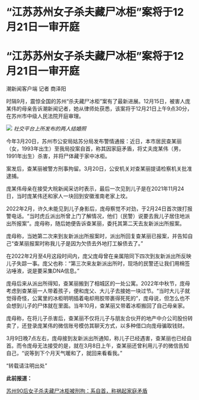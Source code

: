 # “江苏苏州女子杀夫藏尸冰柜”案将于12月21日一审开庭

# “江苏苏州女子杀夫藏尸冰柜”案将于12月21日一审开庭

潮新闻客户端 记者 商泽阳

时隔9月，震惊全国的苏州“杀夫藏尸冰柜”案有了最新进展。12月15日，被害人庞某伟的母亲告诉潮新闻记者，她从律师处获悉，该案将于12月21日上午9点30分，在苏州市中级人民法院开庭审理。

![](https://inews.gtimg.com/news_bt/OyIXNKDhg5ZMomYrZ5qUrUC829qrww27MPRJgCpfoXlZ8AA/1000)
_社交平台上所发布的两人结婚照_

今年3月20日，苏州市公安局姑苏分局发布警情通报：近日，本市居民查某丽（女，1993年出生）至我局投案自首，称其因家庭矛盾，将丈夫庞某伟（男，1991年出生）杀害，并将尸体藏于家中冰柜。

案发后，查某丽被警方刑事拘留。3月20日，公安机关对查某丽提请检察机关批准逮捕。

庞某伟母亲在接受大皖新闻采访时表示，最后一次见到儿子是在2021年11月24日，当时庞某伟还和家人一块回到安徽淮南老家上坟。

2022年2月，许久未能见到儿子身影后，庞母察觉不对劲，于2月24日首次拨打报警电话。“当时虎丘派出所曾上门了解情况，他们（民警）说要去我儿子居住地派出所报案”。庞母称，随后她便告诉查某丽，委托其第二天去友新派出所报案。

庞母称，当她第二次来到友新派出所报案时，派出所回复查某丽已报案，并告知自己“查某丽报案时称我儿子是因为欠债去外地打工躲债去了。”

在2022年2月至4月这段时间内，庞父庞母曾在亲属陪同下四次到友新派出所反映儿子失踪一事。庞父也称：“第三次来友新派出所时，现场的民警还让我们用棉签沾唾液，说是要采集DNA信息。”

庞母后来从派出所得知，查某丽搬到了相城区的一处公寓。2022年中秋节，庞母考虑到查某丽一人带着孩子，便和庞父、大儿子去接她一块过节。“当时大儿子就觉得奇怪，公寓里的冰柜明明插着电却用胶带裹得死死的”，庞母说，但怎么也不会想到儿子的尸体就在里面。当年10月，查某丽又带着冰柜搬回了自己母亲家。

庞母称，在将儿子杀害后，查某丽不仅将儿子与朋友合伙开的地产中介公司股份转卖了，还登录庞某伟的微信账号模仿其聊天方式，以多种借口向庞母骗取钱财。

3月9日晚7点左右，庞母接到友新派出所通知，称儿子已经遇害，查某丽也已经自首。而令庞母无法接受的是，就在3月8日上午，查某丽还曾利用儿子的微信告知自己，“说等到下个月天气暖和了，就回来看看我。”

“转载请注明出处”

**此前报道：**

[苏州90后女子杀夫藏尸冰柜被刑拘：系自首，称祸起家庭矛盾](https://news.qq.com/rain/a/20230320A0A23500)

